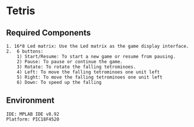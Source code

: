 # Tetris 
## Required Components
    1. 16*8 Led matrix: Use the Led matrix as the game display interface.
    2.  6 buttons:
        1) Start/Resume: To start a new game or resume from pausing.
        2) Pause: To pause or continue the game.
        3) Rotate: To rotate the falling tetrominoes.
        4) Left: To move the falling tetrominoes one unit left
        5) Right: To move the falling tetrominoes one unit left
        6) Down: To speed up the falling

## Environment
    IDE: MPLAB IDE v8.92 
    Platform: PIC18F4520 

